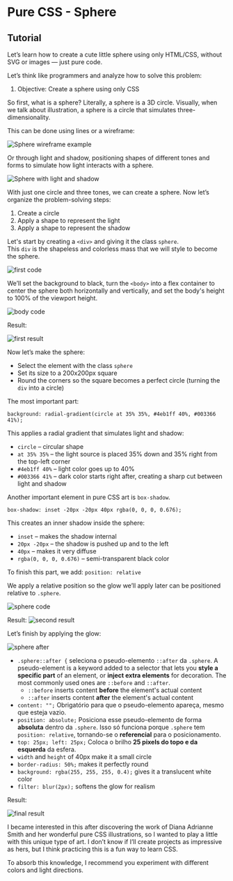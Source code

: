# Pure CSS - Sphere
## Tutorial

Let’s learn how to create a cute little sphere using only HTML/CSS, without SVG or images — just pure code.

Let’s think like programmers and analyze how to solve this problem:


1. Objective: Create a sphere using only CSS

So first, what is a sphere?  Literally, a sphere is a 3D circle. Visually, when we talk about illustration, a sphere is a circle that simulates three-dimensionality.

This can be done using lines or a wireframe:

<img src="assets/img1.png" alt="Sphere wireframe example">


Or through light and shadow, positioning shapes of different tones and forms to simulate how light interacts with a sphere.

<img src="assets/img2.png" alt="Sphere with light and shadow">

With just one circle and three tones, we can create a sphere. Now let’s organize the problem-solving steps:

1. Create a circle  
2. Apply a shape to represent the light  
3. Apply a shape to represent the shadow  

Let's start by creating a `<div>` and giving it the class `sphere`.  
This `div` is the shapeless and colorless mass that we will style to become the sphere.

<img src="assets/img3.png" alt="first code">

We’ll set the background to black, turn the `<body>` into a flex container to center the sphere both horizontally and vertically, and set the body's height to 100% of the viewport height.

<img src="assets/img4.png" alt="body code">

Result:

<img src="assets/img5.png" alt="first result">

Now let’s make the sphere:

- Select the element with the class `sphere`  
- Set its size to a 200x200px square  
- Round the corners so the square becomes a perfect circle (turning the `div` into a circle)  

The most important part:

`background: radial-gradient(circle at 35% 35%, #4eb1ff 40%, #003366 41%);`

This applies a radial gradient that simulates light and shadow:

- `circle` – circular shape
- `at 35% 35%` – the light source is placed 35% down and 35% right from the top-left corner
- `#4eb1ff 40%` – light color goes up to 40%
- `#003366 41%` – dark color starts right after, creating a sharp cut between light and shadow

Another important element in pure CSS art is `box-shadow`.

`box-shadow: inset -20px -20px 40px rgba(0, 0, 0, 0.676);`

This creates an inner shadow inside the sphere:

- `inset` – makes the shadow internal
- `20px -20px` – the shadow is pushed up and to the left
- `40px` – makes it very diffuse
- `rgba(0, 0, 0, 0.676)` – semi-transparent black color

To finish this part, we add: `position: relative`

We apply a relative position so the glow we’ll apply later can be positioned relative to `.sphere`.

<img src="assets/img6.png" alt="sphere code">

Result:
<img src="assets/img7.png" alt="second result">

Let’s finish by applying the glow:

<img src="assets/img8.png" alt="sphere after">


- `.sphere::after {` seleciona o pseudo-elemento `::after` da `.sphere`. A pseudo-element is a keyword added to a selector that lets you **style a specific part** of an element, or **inject extra elements** for decoration. The most commonly used ones are `::before` and `::after`.
    - `::before`  inserts content **before** the element's actual content
    - `::after`  inserts content **after** the element's actual content
- `content: "";` Obrigatório para que o pseudo-elemento apareça, mesmo que esteja vazio.
- `position: absolute;`  Posiciona esse pseudo-elemento de forma **absoluta** dentro da `.sphere`. Isso só funciona porque `.sphere` tem `position: relative`, tornando-se o **referencial** para o posicionamento.
- `top: 25px; left: 25px;` Coloca o brilho **25 pixels do topo e da esquerda** da esfera.
- `width` and `height` of 40px make it a small circle
- `border-radius: 50%;` makes it perfectly round
- `background: rgba(255, 255, 255, 0.4);` gives it a translucent white color
- `filter: blur(2px);` softens the glow for realism

Result:

<img src="assets/img9.png" alt="final result">

I became interested in this after discovering the work of Diana Adrianne Smith and her wonderful pure CSS illustrations, so I wanted to play a little with this unique type of art.
I don’t know if I’ll create projects as impressive as hers, but I think practicing this is a fun way to learn CSS.

To absorb this knowledge, I recommend you experiment with different colors and light directions.

